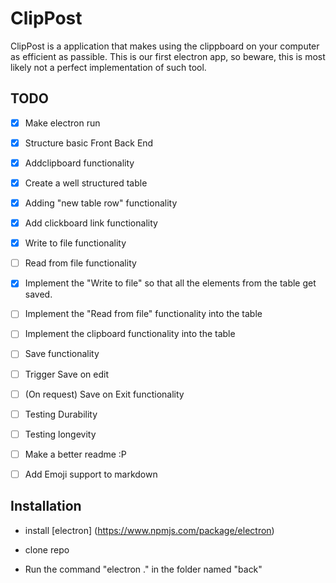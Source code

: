 # ClipPost
ClipPost is a application that makes using the clippboard on your computer as efficient as passible.
This is our first electron app, so beware, this is most likely not a perfect implementation of such tool.

## TODO
- [X] Make electron run
- [X] Structure basic Front Back End
- [X] Addclipboard functionality
- [X] Create a well structured table
- [X] Adding "new table row" functionality
- [X] Add clickboard link functionality
- [X] Write to file functionality
- [ ] Read from file functionality
- [X] Implement the "Write to file" so that all the elements from the table get saved.
- [ ] Implement the "Read from file" functionality into the table
- [ ] Implement the clipboard functionality into the table
- [ ] Save functionality
- [ ] Trigger Save on edit
- [ ] (On request) Save on Exit functionality
- [ ] Testing Durability  
- [ ] Testing longevity 
- [ ] Make a better readme :P
- [ ] Add Emoji support to markdown




## Installation

- install [electron] (https://www.npmjs.com/package/electron)

- clone repo

- Run the command "electron ." in the folder named "back"
